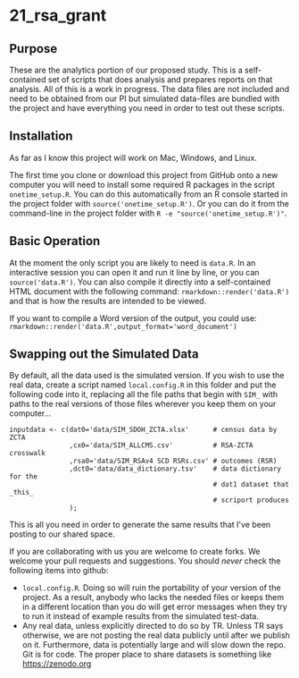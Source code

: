 # 21_rsa_grant

## Purpose

These are the analytics portion of our proposed study. This is a self-contained
set of scripts that does analysis and prepares reports on that analysis. All of
this is a work in progress. The data files are not included and need to be
obtained from our PI but simulated data-files are bundled with the project and
have everything you need in order to test out these scripts.

## Installation

As far as I know this project will work on Mac, Windows, and Linux.

The first time you clone or download this project from GitHub onto a new
computer you will need to install some required R packages in the script
`onetime_setup.R`. You can do this automatically from an R console started in
the project folder with `source('onetime_setup.R')`. Or you can do it from the
command-line in the project folder with `R -e "source('onetime_setup.R')"`.

## Basic Operation

At the moment the only script you are likely to need is `data.R`. In an
interactive session you can open it and run it line by line, or you can
`source('data.R')`. You can also compile it directly into a self-contained HTML
document with the following command: `rmarkdown::render('data.R')` and that is
how the results are intended to be viewed.

If you want to compile a Word version of the output, you could use: 
`rmarkdown::render('data.R',output_format='word_document')`

## Swapping out the Simulated Data

By default, all the data used is the simulated version. If you wish to use the
real data, create a script named `local.config.R` in this folder and put the
following code into it, replacing all the file paths that begin with `SIM_` with
paths to the real versions of those files wherever you keep them on your
computer...
```
inputdata <- c(dat0='data/SIM_SDOH_ZCTA.xlsx'      # census data by ZCTA
               ,cx0='data/SIM_ALLCMS.csv'          # RSA-ZCTA crosswalk
               ,rsa0='data/SIM_RSAv4 SCD RSRs.csv' # outcomes (RSR)
               ,dct0='data/data_dictionary.tsv'    # data dictionary for the
                                                   # dat1 dataset that _this_
                                                   # scriport produces
               );
```

This is all you need in order to generate the same results that I've been 
posting to our shared space.

If you are collaborating with us you are welcome to create forks.
We welcome your pull requests and suggestions. You should _never_ check the
following items into github:

* `local.config.R`. Doing so will ruin the portability of your version of the 
  project. As a result, anybody who lacks the needed files or keeps them in a different 
  location than you do will get error messages when they try to run it instead of
  example results from the simulated test-data.
* Any real data, unless explicitly directed to do so by TR. Unless TR says
  otherwise, we are not posting the real data publicly until after we publish on
  it. Furthermore, data is potentially large and will slow down the repo. Git is
  for code. The proper place to share datasets is something like
  https://zenodo.org
  


